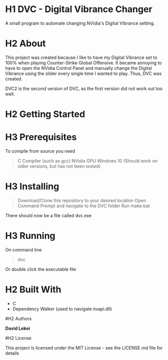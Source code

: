 # H1 DVC - Digital Vibrance Changer

A small program to automate changing NVidia's Digital Vibrance setting.

# H2 About

This project was created because I like to have my Digital Vibrance set to 100% when playing Counter-Strike Global Offensive. It became annoying to have to open the NVidia Control Panel and manually change the Digital Vibrance using the slider every single time I wanted to play. Thus, DVC was created.

DVC2 is the second version of DVC, as the first version did not work out too well.

# H2 Getting Started

# H3 Prerequisites

To compile from source you need

> C Compiler (such as gcc)
> NVidia GPU
> Windows 10 (Should work on older versions, but has not been tested)

# H3 Installing

> Download/Clone this repository to your desired location
> Open Command Prompt and navigate to the DVC folder
> Run make.bat

There should now be a file called dvc.exe

# H3 Running

On command line

> dvc

Or double click the executable file

# H2 Built With

* C
* Dependency Walker (used to navigate nvapi.dll)

#H2 Authors

**David Lekei**

#H2 License

This project is licensed under the MIT License - see the LICENSE.md file for details